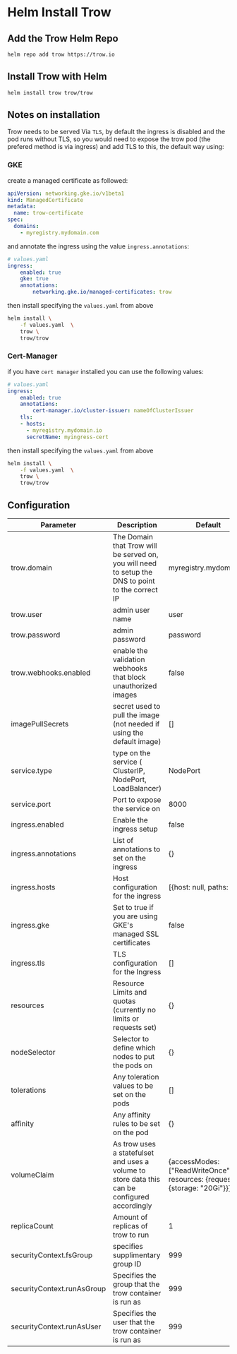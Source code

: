 # Helm Install Trow

## Add the Trow Helm Repo

```bash
helm repo add trow https://trow.io
```

## Install Trow with Helm

```bash
helm install trow trow/trow
```
## Notes on installation
Trow needs to be served Via `TLS`, by default the ingress is disabled and the pod runs without TLS, so you would need to expose the trow pod (the prefered method is via ingress) and add TLS to this, the default way using:
### GKE
create a managed certificate as followed:
```yaml
apiVersion: networking.gke.io/v1beta1
kind: ManagedCertificate
metadata:
  name: trow-certificate
spec:
  domains:
    - myregistry.mydomain.com
```

and annotate the ingress using the value `ingress.annotations`:
```yaml
# values.yaml
ingress:
    enabled: true
    gke: true
    annotations: 
        networking.gke.io/managed-certificates: trow
```
 then install specifying the `values.yaml` from above
```bash
helm install \
    -f values.yaml  \
    trow \
    trow/trow
```

### Cert-Manager
if you have `cert manager` installed you can use the following values:
```yaml
# values.yaml
ingress:
    enabled: true
    annotations:
        cert-manager.io/cluster-issuer: nameOfClusterIssuer
    tls: 
    - hosts:
      - myregistry.mydomain.io
      secretName: myingress-cert
```

then install specifying the `values.yaml` from above
```bash
helm install \
    -f values.yaml  \
    trow \
    trow/trow
```

## Configuration

| Parameter                  | Description                                                                                       | Default                                                                    |
|----------------------------|---------------------------------------------------------------------------------------------------|----------------------------------------------------------------------------|
| trow.domain                | The Domain that Trow will be served on, you will need to setup the DNS to point to the correct IP | myregistry.mydomain.io                                                     |
| trow.user                  | admin user name                                                                                   | user                                                                       |
| trow.password              | admin password                                                                                    | password                                                                   |
| trow.webhooks.enabled      | enable the validation webhooks that block unauthorized images                                     | false                                                                      |
| imagePullSecrets           | secret used to pull the image (not needed if using the default image)                             | []                                                                         |
| service.type               | type on the service ( ClusterIP, NodePort, LoadBalancer)                                          | NodePort                                                                   |
| service.port               | Port to expose the service on                                                                     | 8000                                                                       |
| ingress.enabled            | Enable the ingress setup                                                                          | false                                                                      |
| ingress.annotations        | List of annotations to set on the ingress                                                         | {}                                                                         |
| ingress.hosts              | Host configuration for the ingress                                                                | [{host: null, paths: ['/']}}                                               |
| ingress.gke                | Set to true if you are using GKE's managed SSL certificates                                       | false                                                                      |
| ingress.tls                | TLS configuration for the Ingress                                                                 | []                                                                         |
| resources                  | Resource Limits and quotas (currently no limits or requests set)                                  | {}                                                                         |
| nodeSelector               | Selector to define which nodes to put the pods on                                                 | {}                                                                         |
| tolerations                | Any toleration values to be set on the pods                                                       | []                                                                         |
| affinity                   | Any affinity rules to be set on the pod                                                           | {}                                                                         |
| volumeClaim                | As trow uses a statefulset and uses a volume to store data this can be configured accordingly     | {accessModes: ["ReadWriteOnce"], resources: {requests: {storage: "20Gi"}}} |
| replicaCount               | Amount of replicas of trow to run                                                                 | 1                                                                          |
| securityContext.fsGroup    | specifies supplimentary group ID                                                                  | 999                                                                        |
| securityContext.runAsGroup | Specifies the group that the trow container is run as                                             | 999                                                                        |
| securityContext.runAsUser  | Specifies the user that the trow container is run as                                              | 999                                                                        |
